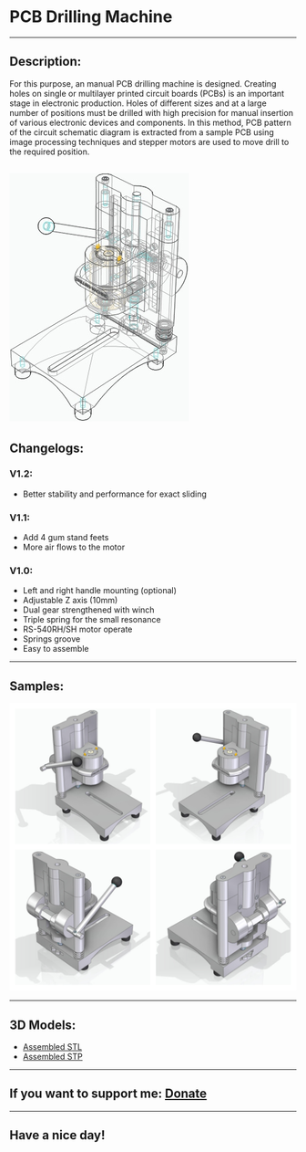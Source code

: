 # PCB Drilling Machine

---

## Description:

For this purpose, an manual PCB drilling machine is designed. Creating holes on single or multilayer printed circuit boards (PCBs) is an important stage in electronic production. Holes of different sizes and at a large number of positions must be drilled with high precision for manual insertion of various electronic devices and components. In this method, PCB pattern of the circuit schematic diagram is extracted from a sample PCB using image processing techniques and stepper motors are used to move drill to the required position.

![](/pcb_drilling_machine_logo.jpg)
---
## Changelogs:

### V1.2:

- Better stability and performance for exact sliding

### V1.1:

- Add 4 gum stand feets
- More air flows to the motor

### V1.0:

- Left and right handle mounting (optional)
- Adjustable Z axis (10mm)
- Dual gear strengthened with winch
- Triple spring for the small resonance
- RS-540RH/SH motor operate
- Springs groove
- Easy to assemble

---

## Samples:

![](/samples.jpg)

---

## 3D Models:

- [Assembled STL](https://github.com/drcyberg/PCB_Drilling_Machine/blob/master/szerelt.stl "Assembled")
- [Assembled STP](https://github.com/drcyberg/PCB_Drilling_Machine/blob/master/drilling_machine.stp "Assembled")

---

## If you want to support me: [Donate](https://www.paypal.me/Kunee82 "Donate")

---

## Have a nice day!

